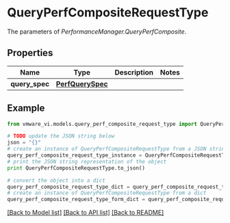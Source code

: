 # QueryPerfCompositeRequestType

The parameters of *PerformanceManager.QueryPerfComposite*. 

## Properties
Name | Type | Description | Notes
------------ | ------------- | ------------- | -------------
**query_spec** | [**PerfQuerySpec**](PerfQuerySpec.md) |  | 

## Example

```python
from vmware_vi.models.query_perf_composite_request_type import QueryPerfCompositeRequestType

# TODO update the JSON string below
json = "{}"
# create an instance of QueryPerfCompositeRequestType from a JSON string
query_perf_composite_request_type_instance = QueryPerfCompositeRequestType.from_json(json)
# print the JSON string representation of the object
print QueryPerfCompositeRequestType.to_json()

# convert the object into a dict
query_perf_composite_request_type_dict = query_perf_composite_request_type_instance.to_dict()
# create an instance of QueryPerfCompositeRequestType from a dict
query_perf_composite_request_type_form_dict = query_perf_composite_request_type.from_dict(query_perf_composite_request_type_dict)
```
[[Back to Model list]](../README.md#documentation-for-models) [[Back to API list]](../README.md#documentation-for-api-endpoints) [[Back to README]](../README.md)


